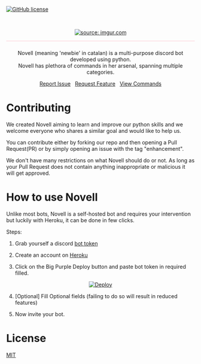 <!--
*** Thanks for checking out the Novell. If you have a suggestion
*** that would make this better, please fork the repo and create a pull request
*** or simply open an issue with the tag "enhancement".
*** Thanks again! Now go create something AMAZING! :D
-->

<p align="center">

[![GitHub license](https://img.shields.io/github/license/baneetparmar/Novell)](https://github.com/baneetparmar/Novell/blob/main/LICENSE)

<br/>
<!-- PROJECT LOGO -->
<p align='center'>
<a href=""><img src="https://imgur.com/1cd1EsZ.png" title="source: imgur.com" /></a>
</p>
</p>

<hr style=
    'height: 1px;
    color: #pink;
    background-color: pink;'>
  <h3 align="center"></h3>
<p align='center'>
Novell (meaning 'newbie' in catalan) is a multi-purpose discord bot developed using python.<br>
Novell has plethora of commands in her arsenal, spanning multiple categories.
</p>
<p align='center'>
<a href='https://github.com/baneetparmar/Novell/issues'>Report Issue</a>&nbsp&nbsp
<a href='https://github.com/baneetparmar/Novell/issues'>Request Feature</a>&nbsp&nbsp
<a href='https://baneetparmar.github.io/Novell/'> View Commands </a>
</p>

# Contributing
We created Novell aiming to learn and improve our python skills and we welcome everyone who shares a similar goal and would like to help us.


You can contribute either by forking our repo and then opening a Pull Request(PR) 
or 
by simply opening an issue with the tag "enhancement".


We don't have many restrictions on what Novell should do or not. As long as your Pull Request does not contain anything inappropriate or malicious it will get approved.


# How to use Novell
Unlike most bots, Novell is a self-hosted bot and requires your intervention but luckily with Heroku, it can be done in few clicks.

Steps:

1. Grab yourself a discord [bot token](https://discord.com/developers/applications)

2. Create an account on [Heroku](https://herokuapp.com/)

3. Click on the Big Purple Deploy button and paste bot token in required filled.
<p align='center'>
<a href="https://heroku.com/deploy?template=https://github.com/baneetparmar/nuub_bot/tree/main">
  <img src="https://www.herokucdn.com/deploy/button.svg"  alt="Deploy">
</a>
</p>

4. [Optional] Fill Optional fields (failing to do so will result in reduced features)

5. Now invite your bot.

# License

<a href="https://choosealicense.com/licenses/mit/">MIT<a/>

